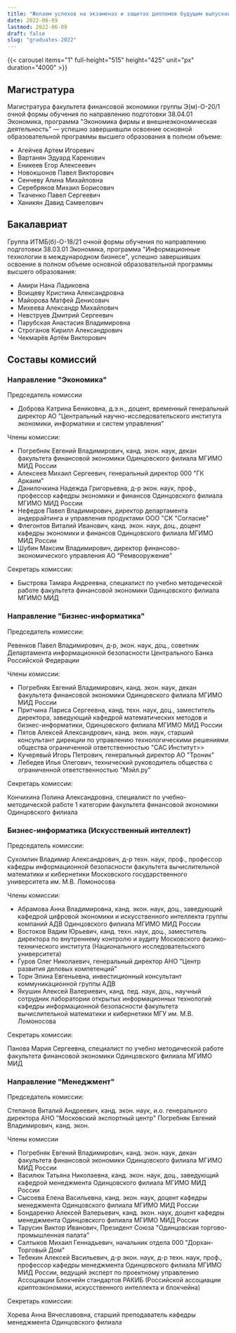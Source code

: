 ```yaml
---
title: "Желаем успехов на экзаменах и защитах дипломов будущим выпускникам Финэка МГИМО 2022 года"
date: 2022-06-09
lastmod: 2022-06-09
draft: false
slug: "graduates-2022"
---
```



{{< carousel items="1" full-height="515" height="425" unit="px" duration="4000" >}}

## Магистратура

Магистратура факультета финансовой экономики группы Э(м)-О-20/1 очной формы обучения
по направлению подготовки 38.04.01 Экономика, программа "Экономика фирмы и
внешнеэкономическая деятельность" — успешно завершившли освоение
основной образовательной программы высшего образования в полном объеме:

- Агейчев Артем Игоревич
- Вартанян Эдуард Каренович
- Еникеев Егор Алексеевич
- Новокшонов Павел Викторович
- Сенчеву Алина Михайловна
- Серебряков Михаил Борисович
- Ткаченко Павел Сергеевич
- Ханикян Давид Самвелович

## Бакалавриат

Группа ИТМБ(б)-О-18/21 очной формы обучения по направлению подготовки 38.03.01 Экономика, программа
"Информационные технологии в международном бизнесе", успешно завершивших освоение
в полном объеме основной образовательной программы высшего образования:

- Амири Нана Ладиковна
- Воищеву Кристина Александровна
- Майорова Матфей Денисович
- Михеева Александр Михайлович
- Невструев Дмитрий Сергеевич
- Парубская Анастасия Владимировна
- Строганов Кирилл Александрович
- Чекмарёв Артём Викторович

## Составы комиссий

### Направление "Экономика"

Председатель комиссии

- Доброва Катрина Бениковна, д.э.н., доцент, временный генеральный директор АО "Центральный научно-исследовательского института экономики, информатики и систем управления"

Члены комиссии:

- Погребняк Евгений Владимирович, канд. экон. наук, декан факультета финансовой экономики Одинцовского филиала МГИМО МИД России
- Алексеев Михаил Сергеевич, генеральный директор 000 "ГК Аркаим"
- Данилочкина Надежда Григорьевна, д-р экон. наук, проф., профессор кафедры экономики и финансов Одинцовского филиала МГИМО МИД России
- Нефедов Павел Владимирович, директор департамента андеррайтинга и управления продуктами ООО "СК "Согласие"
- Флегонтов Виталий Иванович, канд. экон. наук, доц., доцент кафедры экономики и финансов Одинцовского филиала МГИМО МИД России
- Шубин Максим Владимирович, директор финансово-экономического управления АО "Ремвооружение"

Секретарь комиссии:

- Быстрова Тамара Андреевна, специалист по учебно методической работе факультета финансовой экономики Одинцовского филиала МГИМО МИД

### Направление "Бизнес-информатика"

Председатель комиссии:

Ревенков Павел Владимирович, д-р, экон. наук, доц., советник Департамента информационной безопасности Центрального Банка
Российской Федерации

Члены комиссии:

- Погребняк Евгений Владимирович, канд. экон. наук, декан факультета финансовой экономики Одинцовского филиала МГИМО МИД России
- Притчина Лариса Сергеевна, канд. техн. наук, доц., заместитель директора, заведующий кафедрой математических методов и бизнес-информатики, Одинцовского филиала МГИМО МИД России
- Пятов Алексей Александрович, канд. экон. наук, старший консультант дирекции по управлению технологическими решениями общества ограниченной ответственностью "САС Институт>>
- Кучерявый Игорь Петрович, генеральный директор АО "Троник"
- Лебедев Илья Олегович, технический руководитель общества с ограниченной ответственностью
  "Мэйл.ру"

Секретарь комиссии:

Кончихина Полина Александровна, специалист по учебно-методической работе 1 категории факультета финансовой экономики Одинцовского филиала

### Бизнес-информатика (Искусственный интеллект)

Председатель комиссии:

Сухомлин Владимир Александрович, д-р техн. наук, проф., профессор кафедры информационной безопасности факультета вычислительной математики и кибернетики Московского государственного университета им. М.В. Ломоносова

Члены комиссии:

- Абрамова Анна Владимировна, канд. экон. наук, доц., заведующий кафедрой цифровой экономики и искусственного интеллекта группы компаний АДВ Одинцовского филиала МГИМО МИД России
- Востоков Вадим Юрьевич, канд. техн. наук, доц., заместитель директора по внутреннему контролю и аудиту Московского физико-технического института
  (Национального исследовательского университета)
- Гуров Олег Николаевич, генеральный директор АНО "Центр развития деловых компетенций"
- Торн Элина Евгеньевна, инвестиционный консультант коммуникационной группы АДВ
- Якушин Алексей Валериевич, канд. пед. наук, доц., научный сотрудник лаборатории открытых информационных технологий кафедры информационной безопасности факультета вычислительной математики и кибернетики МГУ им. М.В. Ломоносова

Секретарь комиссии:

Панова Мария Сергеевна, специалист по учебно методической работе факультета финансовой экономики Одинцовского филиала МГИМО МИД

### Направление "Менеджмент"

Председатель комиссии:

Степанов Виталий Андреевич, канд. экон. наук, и.о. генерального директора АНО "Московский экспортный центр" Погребняк Евгений Владимирович, канд. экон.

Члены комиссии

- Погребняк Евгений Владимирович, канд. экон. наук, декан факультета финансовой экономики Одинцовского филиала МГИМО МИД России
- Василюк Татьяна Николаевна, канд. экон. наук, доц., заведующий кафедрой менеджмента Одинцовского филиала МГИМО МИД России
- Сысоева Елена Васильевна, канд. экон. наук, доцент кафедры менеджмента Одинцовского филиала МГИМО МИД России
- Бондаренко Алексей Валерьевич, канд. экон. наук, доцент кафедры менеджмента Одинцовского филиала МГИМО МИД России
- Тарусин Виктор Иванович, Президент Союза "Одинцовская торгово-промышленная палата"
- Салтыков Михаил Геннадьевич, начальник отдела 000 "Дорхан-Торговый Дом"
- Тебекин Алексей Васильевич, д-р экон. наук, д-р техн. наук, проф., профессор кафедры менеджмента Одинцовского филиала МГИМО МИД России, ведущий эксперт по проектному управлению Ассоциации Блокчейн стандартов РАКИБ (Российской ассоциации криптоэкономики, искусственного интеллекта и блокчейна)

Секретарь комиссии:

Хорева Анна Вячеславовна, старший преподаватель кафедры менеджмента Одинцовского филиала
